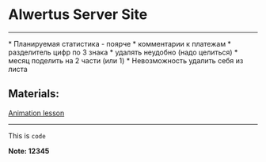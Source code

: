 # Alwertus Server Site
<hr>
* Планируемая статистика - поярче
* комментарии к платежам
* разделитель цифр по 3 знака
* удалять неудобно (надо целиться)
* месяц поделить на 2 части (или 1)
* Невозможность удалить себя из листа

## Materials:

[Animation lesson](https://www.youtube.com/watch?v=7MMRcMutqpI)

---
This is `code`

**Note: 12345**